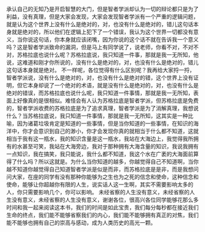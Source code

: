 承认自己的无知乃是开启智慧的大门，但是智者学派却认为一切的辩论都只是为了利益，没有真理，但是大家会发现，大家会发现智者学派有一个严重的逻辑问题，就是认为这个世界上没有什么是绝对的，对，也没有什么是绝对的，错儿这句话本身就是绝对的，所以他们在逻辑上犯下了一个错误，我认为这个世界一切都没有意义，当你说这句话，你本身就应该闭嘴，因为你说的这个话不就在告诉我一个意义吗？这是智者学派致命的漏洞，但是马上有同学说了，说老师，你看不对，不对不对，苏格拉底也说什么呢？苏格拉底说，我只知道一件事，那就是我一无所知，他说，这难道和刚才你所说的，没有什么是绝对的，对，也没有什么是绝对的，错儿这句话本身就是绝对。
不一样呢，各位觉得有什么区别呢？我再给大家捋一捋，智者学派说，没有什么是绝对的，对，也没有什么是绝对的错，这个世界上没有证明，但它本身却说了一个绝对的术语，就是没有什么是绝对的，对，也没有什么是绝对的错误，而苏格拉底也说什么呢，我只知道一件事情，那就是我一无所知，表面上好像真的是很相似。难怪会有人认为苏格拉底是智者学派，但苏格拉底是免费的，智者学派收费的苏格拉底是为了追求真理，智者学派是为了消解真理，我想说什么？当苏格拉底说，我只知道一件事情，那就是我一无所知，这其实是一种比喻，因为诸葛垃圾肯定是知道的一些事情，但是当你知道的一些事情，在知识的海洋中，你才会意识到自己的渺小，你才会发现你真的就相当于什么都不知道，这就相当于我有这一瓶水，我的知识含量是这一瓶水，我站在大海边上，我觉得我所拥有的水甚至可笑，我站在大海旁边，我对于那种拥有大海含量的知识，我说我拥有一点知识，我在搞笑，我只能说，我什么都不知道，我这个水在广袤的大海面前算得了什么吗？所以这就是。为什么当你知道的越多，你越觉得自己不知道啊，当你越不知道你越觉得自己知道智者学派是似是而非，而苏格拉底是是非，而是我想问问大家，在座的同学有没有那种你能够为之生也为之死的信念和使命，这种信念和使命，能够让你超越你有限的人生，说实话人这一生啊，其实不需要影响太多的人，你只需要影响几个，你可以影响。
未经省察的人生没有意义，未经省察的人生没有意义，未经省察的人生没有意义，谢谢各位，很高兴各位同学能够花那么多时间和我一起来阅读这本书，我们的时间是如此宝贵，我们每分每秒都在接近我们生命的终点，我们能不能够省察我们的内心，我们能不能够拥有真正的对焦，我们能不能够也拥有自己的崇高与感动，成为人类历史的高光一颗。​